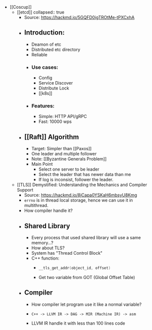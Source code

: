 - [[Coscup]]
	- [[etcd]]
	  collapsed:: true
		- Source: https://hackmd.io/5GQFD0igTROtMe-tPXCxhA
		- ## Introduction:
			- Deamon of etc
			- Distributed etc directory
			- Reliable
			- ### Use cases:
				- Config
				- Service Discover
				- Distribute Lock
				- [[k8s]]
			- ### Features:
				- Simple: HTTP API/gRPC
				- Fast: 10000 wps
		- ## [[Raft]] Algorithm
			- Target: Simpler than [[Paxos]]
			- One leader and multiple follower
			- Note: [[Byzantine Generals Problem]]
			- Main Point
				- Select one server to be leader
				- Select the leader that has newer data than me
				- If log is inconsist, follower the leader.
	- [[TLS]] Demystified: Understanding the Mechanics and Compiler Support
		- Source: https://hackmd.io/8jCapa0YSKaH6mbsyU8Kmg
		- `errno` is in thread local storage, hence we can use it in multithread.
		- How compiler handle it?
		- ## Shared Library
			- Every process that used shared library will use a same memory…?
			- How about TLS?
			- System has "Thread Control Block"
			- C++ function:
				- ```cpp
				  __tls_get_addr(object_id, offset)
				  ```
				- Get two variable from GOT (Global Offset Table)
		- ## Compiler
			- How compiler let program use it like a normal variable?
			- ```
			  C++ -> LLVM IR -> DAG -> MIR (Machine IR) -> asm
			  ```
			- LLVM IR handle it with less than 100 lines code